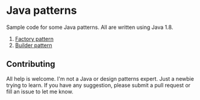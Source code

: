 # Java patterns

Sample code for some Java patterns. All are written using Java 1.8.

1. [Factory pattern](src/main/java/com/juanghurtado/javapatterns/factory/)
2. [Builder pattern](src/main/java/com/juanghurtado/javapatterns/builder/)

## Contributing

All help is welcome. I'm not a Java or design patterns expert. Just a newbie trying to learn. If you have any suggestion, please submit a pull request or fill an issue to let me know.
